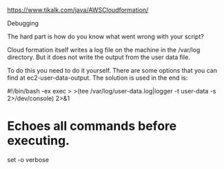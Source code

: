 https://www.tikalk.com/java/AWSCloudformation/

Debugging

The hard part is how do you know what went wrong with your script?

Cloud formation itself writes a log file on the machine in the /var/log directory. But it does not write the output from the user data file.

To do this you need to do it yourself. There are some options that you can find at ec2-user-data-output. The solution is used in the end is:

#!/bin/bash -ex
exec > >(tee /var/log/user-data.log|logger -t user-data -s 2>/dev/console) 2>&1
# Echoes all commands before executing.
set -o verbose
